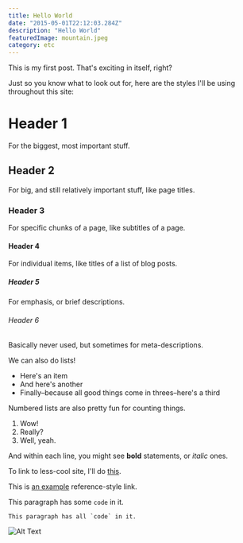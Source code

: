 ```yaml
---
title: Hello World
date: "2015-05-01T22:12:03.284Z"
description: "Hello World"
featuredImage: mountain.jpeg
category: etc
---
```


This is my first post. That's exciting in itself, right?

Just so you know what to look out for, here are the styles I'll be using throughout this site:

# Header 1
For the biggest, most important stuff.

## Header 2
For big, and still relatively important stuff, like page titles.

### Header 3
For specific chunks of a page, like subtitles of a page.

#### Header 4
For individual items, like titles of a list of blog posts.

##### Header 5
For emphasis, or brief descriptions.

###### Header 6
Basically never used, but sometimes for meta-descriptions.

We can also do lists!

- Here's an item
- And here's another
- Finally–because all good things come in threes–here's a third

Numbered lists are also pretty fun for counting things.

1. Wow!
2. Really?
3. Well, yeah.

And within each line, you might see **bold** statements, or *italic* ones.

To link to less-cool site, I'll do [this](http://williamkrakow.dev).

This is [an example][id] reference-style link.

[id]: http://example.com "Optional Title"

This paragraph has some `code` in it.

    This paragraph has all `code` in it.

![Alt Text](https://images.unsplash.com/photo-1636704169578-c4c3d9a90b0c?crop=entropy&cs=tinysrgb&fit=crop&fm=jpg&h=500&ixid=MnwxfDB8MXxyYW5kb218MHx8fHx8fHx8MTYzNzI1MTg3NQ&ixlib=rb-1.2.1&q=80&w=500 "Image Title")